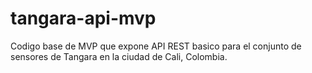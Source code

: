 # tangara-api-mvp
Codigo base de MVP que expone API REST basico para el conjunto de sensores de Tangara en la ciudad de Cali, Colombia.
